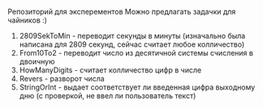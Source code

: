 Репозиторий для эксперементов
Можно предлагать задачки для чайников :)
1. 2809SekToMin - переводит секунды в минуты (изначально была написана для 2809 секунд, сейчас считает любое колличество)
2. From10To2 - переводит число из десятичной системы счисления в двоичную
3. HowManyDigits - считает колличество цифр в числе
4. Revers - разворот числа
5. StringOrInt - выдает соответствует ли введенная цифра выходному дню (с проверкой, не ввел ли пользователь текст)